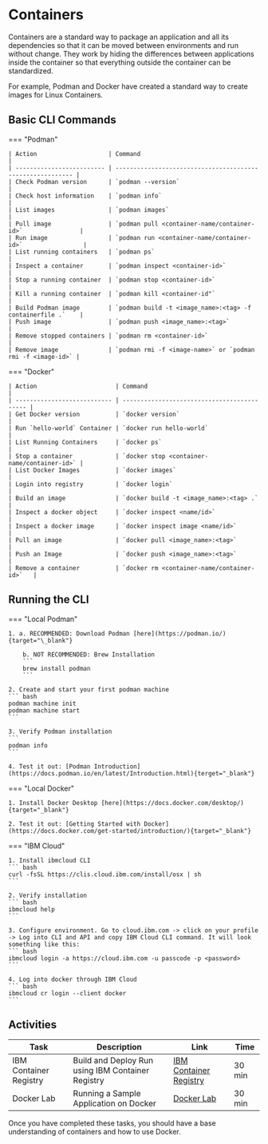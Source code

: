 # Containers

Containers are a standard way to package an application and all its dependencies so that it can be moved between environments and run without change. They work by hiding the differences between applications inside the container so that everything outside the container can be standardized.

For example, Podman and Docker have created a standard way to create images for Linux Containers.

## Basic CLI Commands

=== "Podman"

    | Action                    | Command                                                    |
    | ------------------------- | ---------------------------------------------------------- |
    | Check Podman version      | `podman --version`                                         |
    | Check host information    | `podman info`                                              |
    | List images               | `podman images`                                            |
    | Pull image                | `podman pull <container-name/container-id>`                |
    | Run image                 | `podman run <container-name/container-id>`                 |
    | List running containers   | `podman ps`                                                |
    | Inspect a container       | `podman inspect <container-id>`                            |
    | Stop a running container  | `podman stop <container-id>`                               |
    | Kill a running container  | `podman kill <container-id"`                               |
    | Build Podman image        | `podman build -t <image_name>:<tag> -f containerfile .`    |
    | Push image                | `podman push <image_name>:<tag>`                           |
    | Remove stopped containers | `podman rm <container-id>`                                 |
    | Remove image              | `podman rmi -f <image-name>` or `podman rmi -f <image-id>` |

=== "Docker"

    | Action                      | Command                                     |
    | --------------------------- | ------------------------------------------- |
    | Get Docker version          | `docker version`                            |
    | Run `hello-world` Container | `docker run hello-world`                    |
    | List Running Containers     | `docker ps`                                 |
    | Stop a container            | `docker stop <container-name/container-id>` |
    | List Docker Images          | `docker images`                             |
    | Login into registry         | `docker login`                              |
    | Build an image              | `docker build -t <image_name>:<tag> .`      |
    | Inspect a docker object     | `docker inspect <name/id>`                  |
    | Inspect a docker image      | `docker inspect image <name/id>`            |
    | Pull an image               | `docker pull <image_name>:<tag>`            |
    | Push an Image               | `docker push <image_name>:<tag>`            |
    | Remove a container          | `docker rm <container-name/container-id>`   |

## Running the CLI

=== "Local Podman"

    1. a. RECOMMENDED: Download Podman [here](https://podman.io/){target="\_blank"}

        b. NOT RECOMMENDED: Brew Installation
        ```
        brew install podman
        ```

    2. Create and start your first podman machine
    ``` bash
    podman machine init
    podman machine start
    ```

    3. Verify Podman installation
    ```
    podman info
    ```

    4. Test it out: [Podman Introduction](https://docs.podman.io/en/latest/Introduction.html){terget="_blank"}

=== "Local Docker"

    1. Install Docker Desktop [here](https://docs.docker.com/desktop/){target="_blank"}

    2. Test it out: [Getting Started with Docker](https://docs.docker.com/get-started/introduction/){target="_blank"}

=== "IBM Cloud"

    1. Install ibmcloud CLI
    ``` bash
    curl -fsSL https://clis.cloud.ibm.com/install/osx | sh
    ```

    2. Verify installation
    ``` bash
    ibmcloud help
    ```

    3. Configure environment. Go to cloud.ibm.com -> click on your profile -> Log into CLI and API and copy IBM Cloud CLI command. It will look something like this:
    ``` bash
    ibmcloud login -a https://cloud.ibm.com -u passcode -p <password>
    ```

    4. Log into docker through IBM Cloud
    ``` bash
    ibmcloud cr login --client docker
    ```

<!---
=== "Docker on Kubernetes/OpenShift"

    === "OpenShift"

        1. Login to your OpenShift cluster.
        ``` bash
        oc login...
        ```

        2. Apply the following yaml file to create the docker pod.
        ``` bash
        oc apply -f https://raw.githubusercontent.com/ibm-cloud-architecture/learning-cloudnative-101/master/static/yamls/containers/dind.yaml
        ```

        3. Then, we need to bash into the running pod.
        ``` bash
        oc exec -it dind
        ```

        4. Finally check to make sure you can run docker commands, such as
        ``` bash
        docker version
        ```

    === "Kubernetes"

        1. If you have already configured your Kubernetes, skip to step 5. First, add a user by setting credentials. Feel free to change the credential name, username and password to whatever you like.
        ``` bash
        kubectl config set-credentials kubeuser/foo.kubernetes.com --username=kubeuser --password=kubepassword
        ```

        2. Point to a cluster. Make sure the URI of the cluster matches the credential name you created in step 1.
        ``` bash
        kubectl config set-cluster foo.kubernetes.com --insecure-skip-tls-verify=true --server=https://foo.kubernetes.com
        ```

        3. Create a "context" that points to the cluster with a specific user.
        ``` bash
        kubectl config set-context default/foo.kubernetes.com/kubeuser --user=kubeuser/foo.kubernetes.com --namespace=default --cluster=foo.kubernetes.com
        ```

        4. Tell kubectl to use this context
        ``` bash
        kubectl config use-context default/foo.kubernetes.com/kubeuser
        ```

        5. Apply the following yaml file to create the docker pod.
        ``` bash
        kubectl apply -f https://raw.githubusercontent.com/ibm-cloud-architecture/learning-cloudnative-101/master/static/yamls/containers/dind.yaml
        ```

        6. Then, we need to bash into the running pod.
        ``` bash
        kubectl exec -it dind
        ```

        7. Finally check to make sure you can run docker commands, such as
        ``` bash
        docker version
        ```
--->

## Activities

| Task                   | Description                                       | Link                                                                     | Time   |
| ---------------------- | ------------------------------------------------- | ------------------------------------------------------------------------ | ------ |
| IBM Container Registry | Build and Deploy Run using IBM Container Registry | [IBM Container Registry](../labs/containers/container-registry/index.md) | 30 min |
| Docker Lab             | Running a Sample Application on Docker            | [Docker Lab](../labs/containers/index.md)                                | 30 min |

Once you have completed these tasks, you should have a base understanding of containers and how to use Docker.
